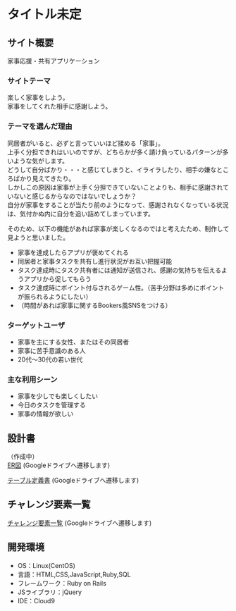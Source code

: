 # タイトル未定

## サイト概要
家事応援・共有アプリケーション

### サイトテーマ
楽しく家事をしよう。  
家事をしてくれた相手に感謝しよう。

### テーマを選んだ理由

同居者がいると、必ずと言っていいほど揉める「家事」。  
上手く分担できれはいいのですが、どちらかが多く請け負っているパターンが多いような気がします。  
どうして自分ばかり・・・と感じてしまうと、イライラしたり、相手の嫌なところばかり見えてきたり。  
しかしこの原因は家事が上手く分担できていないことよりも、相手に感謝されていないと感じるからなのではないでしょうか？  
自分が家事をすることが当たり前のようになって、感謝されなくなっている状況は、気付かぬ内に自分を追い詰めてしまっています。  

そのため、以下の機能があれば家事が楽しくなるのではと考えたため、制作して見ようと思いました。
- 家事を達成したらアプリが褒めてくれる
- 同居者と家事タスクを共有し進行状況がお互い把握可能
- タスク達成時にタスク共有者には通知が送信され、感謝の気持ちを伝えるようアプリから促してもらう
- タスク達成時にポイント付与されるゲーム性。（苦手分野は多めにポイントが振られるようにしたい）
- （時間があれば家事に関するBookers風SNSをつける）


### ターゲットユーザ
- 家事を主にする女性、またはその同居者
- 家事に苦手意識のある人
- 20代〜30代の若い世代

### 主な利用シーン
- 家事を少しでも楽しくしたい
- 今日のタスクを管理する
- 家事の情報が欲しい

## 設計書
（作成中）   
[ER図](https://drive.google.com/file/d/1ZIghB0N6LhaXFD2DrfRVzCvPO8WtBMqK/view?usp=sharing) (Googleドライブへ遷移します)  

[テーブル定義書](https://docs.google.com/spreadsheets/d/1Tsf3seCXfeGgbLMia5bq7qAarhLrrHYAw_HwPMXFcog/edit?usp=sharing) (Googleドライブへ遷移します)


## チャレンジ要素一覧
[チャレンジ要素一覧](https://docs.google.com/spreadsheets/d/1RDJXXQcIF9wwW1L5H5eO5f9nbvb4ua-7ZU-DytNYDH4/edit?usp=sharing) (Googleドライブへ遷移します)

## 開発環境
- OS：Linux(CentOS)
- 言語：HTML,CSS,JavaScript,Ruby,SQL
- フレームワーク：Ruby on Rails
- JSライブラリ：jQuery
- IDE：Cloud9
